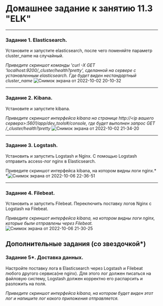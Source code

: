 # Домашнее задание к занятию 11.3 "ELK"

---

### Задание 1. Elasticsearch. 

Установите и запустите elasticsearch, после чего поменяйте параметр cluster_name на случайный. 

*Приведите скриншот команды 'curl -X GET 'localhost:9200/_cluster/health?pretty', сделанной на сервере с установленным elasticsearch. Где будет виден нестандартный cluster_name*
![Снимок экрана от 2022-10-02 20-10-32](https://user-images.githubusercontent.com/108893621/193632476-f1d00f39-3166-486f-8326-14bbf9237735.png)

---

### Задание 2. Kibana.

Установите и запустите kibana.

*Приведите скриншот интерфейса kibana на странице http://<ip вашего сервера>:5601/app/dev_tools#/console, где будет выполнен запрос GET /_cluster/health?pretty*
![Снимок экрана от 2022-10-02 21-34-20](https://user-images.githubusercontent.com/108893621/193632529-b5f70fc4-0399-4db0-928e-39e100144406.png)

---

### Задание 3. Logstash.

Установить и запустить Logstash и Nginx. С помощью Logstash отправить access-лог nginx в Elasticsearch. 

Приведите скриншот интерфейса kibana, на котором видны логи nginx.*
*![Снимок экрана от 2022-10-06 22-36-51](https://user-images.githubusercontent.com/108893621/194404132-aaaef301-3d53-48f6-ba91-649a8980f4f0.png)

---

### Задание 4. Filebeat. 

Установить и запустить Filebeat. Переключить поставку логов Nginx с Logstash на Filebeat. 

*Приведите скриншот интерфейса kibana, на котором видны логи nginx, которые были отправлены через Filebeat.*
![Снимок экрана от 2022-10-06 21-30-25](https://user-images.githubusercontent.com/108893621/194391321-e91ee315-0661-49bb-a2c0-41477ddb4dd9.png)

## Дополнительные задания (со звездочкой*)

### Задание 5*. Доставка данных. 

Настройте поставку лога в Elasticsearch через Logstash и Filebeat любого другого сервиса(не nginx). 
Для этого лог должен писаться на файловую систему, Logstash должен корректно его распарсить и разложить на поля. 

*Приведите скриншот интерфейса kibana, на котором будет виден этот лог и напишите лог какого приложения отправляется.*

